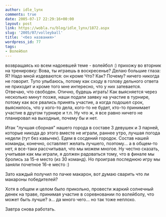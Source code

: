 ```yaml
---
author: idle_lynx
comments: true
date: 2005-07-17 22:29:16+00:00
layout: post
link: https://wobla.ru/blog/idle_lynx/1872.aspx
slug: '2005/07/volleyball'
title: '<без названия>'
wordpress_id: 77
tags:
- Волейбол
---
```


возвращаясь ко всем надоевшей теме - волейбол :) прихожу во вторник на тренировку: Вова, ты играешь в воскресенье? Делаю большие глаза: Я? Надо мной издеваются: он кроме Что? Как? Почему? ничего никогда не говорит. Тупо улыбаюсь, потому как сходу в голову дельного ответа не приходит и кроме того мне интересно, что у них затевается. Отвечаю, что свободен. Отично, будешь играть! Как выясняется через несколько минут позже, наши подали заявку на участие в турнире, потому как все рвались принять участие, а когда подошел срок, выяснилось, что у кого-то дела, кого-то не будет, кто-то принимает участие в другом турнире и т.п. Ну что ж, я все равно ничего не планировал на выходные, почему бы и нет.

Итак "лучшая сборная" нашего города в составе 3 девушек и 3 парней, которые никода до этого вместе не играли, раннее утро, лучшая погода недели (тут без кавычек). Едем в сосдений городок. Состав нашей команды, конечно, оставляет желать лучшего, поэтому... а в общем-то нет, я все-таки рассчитывал, что мы можем многое. Ну честно сказать, учитывая как мы играли, я должен радоваться тому, что в финале мы бролись за 15-е место (из 30 команд). Но проиграв последнюю игру мы заняли почетное 16-е место :)

Зато каждый получил по пачке макарон, вот думаю сварить что ли макароны победителей?

Хотя в общем и целом было прикольно, провести жаркий солнечный денек на траве, принимая участие в соревновании по волейболу, что может быть лучше? э... да много чего... но так тоже неплохо.

Завтра снова работать.
